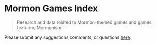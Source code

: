 # Mormon Games Index

> Research and data related to Mormon-themed games and games featuring Mormonism

Please submit any suggestions,comments, or questions [here](https://github.com/todrobbins/mormon-games-index/issues/new).
